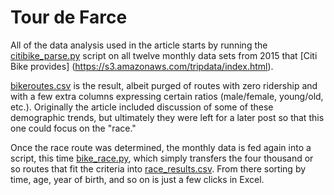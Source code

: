 # Tour de Farce

All of the data analysis used in the article starts by running the [citibike_parse.py](../master/citibike_parse.py) script on all twelve monthly data sets from 2015 that [Citi Bike provides] (https://s3.amazonaws.com/tripdata/index.html). 

[bikeroutes.csv](../master/bikeroutes.csv) is the result, albeit purged of routes with zero ridership and with a few extra columns expressing certain ratios (male/female, young/old, etc.). Originally the article included discussion of some of these demographic trends, but ultimately they were left for a later post so that this one could focus on the "race."

Once the race route was determined, the monthly data is fed again into a script, this time [bike_race.py](../master/bike_race.py), which simply transfers the four thousand or so routes that fit the criteria into [race_results.csv](../master/race_results.csv). From there sorting by time, age, year of birth, and so on is just a few clicks in Excel.


